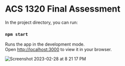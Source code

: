 # ACS 1320 Final Assessment

In the project directory, you can run:

### `npm start`

Runs the app in the development mode.\
Open [http://localhost:3000](http://localhost:3000) to view it in your browser.

![Screenshot 2023-02-28 at 8 21 17 PM](https://user-images.githubusercontent.com/77900249/222044125-c6263517-caa9-46a5-859e-6b1e13ed407d.png)
